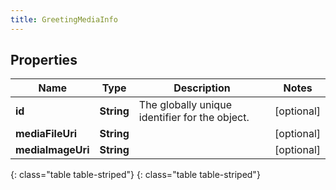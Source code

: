 ```yaml
---
title: GreetingMediaInfo
---
```


## Properties

| Name | Type | Description | Notes |
| ------------ | ------------- | ------------- | ------------- |
| **id** | **String** | The globally unique identifier for the object. |  [optional] |
| **mediaFileUri** | **String** |  |  [optional] |
| **mediaImageUri** | **String** |  |  [optional] |
{: class="table table-striped"}
{: class="table table-striped"}


